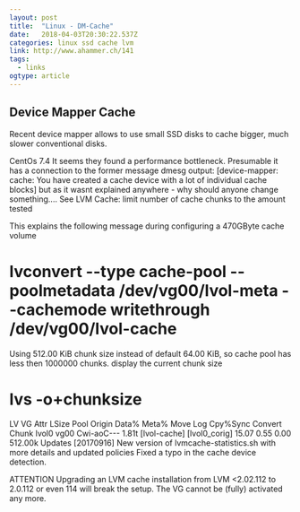 ```yaml
---
layout: post 
title:  "Linux - DM-Cache" 
date:   2018-04-03T20:30:22.537Z 
categories: linux ssd cache lvm 
link: http://www.ahammer.ch/141 
tags:
  - links
ogtype: article 
---
```


## Device Mapper Cache
Recent device mapper allows to use small SSD disks to cache bigger, much slower conventional disks.

CentOs 7.4
It seems they found a performance bottleneck. Presumable it has a connection to the former message
dmesg output: [device-mapper: cache: You have created a cache device with a lot of individual cache blocks]
but as it wasnt explained anywhere - why should anyone change something....
See LVM Cache: limit number of cache chunks to the amount tested

This explains the following message during configuring a 470GByte cache volume
 # lvconvert --type cache-pool --poolmetadata /dev/vg00/lvol-meta --cachemode writethrough /dev/vg00/lvol-cache
  Using 512.00 KiB chunk size instead of default 64.00 KiB, so cache pool has less then 1000000 chunks.
display the current chunk size
# lvs -o+chunksize
  LV    VG   Attr       LSize Pool         Origin        Data%  Meta%  Move Log Cpy%Sync Convert Chunk
  lvol0 vg00 Cwi-aoC--- 1.81t [lvol-cache] [lvol0_corig] 15.07  0.55            0.00             512.00k
Updates [20170916]
New version of lvmcache-statistics.sh with more details and updated policies
Fixed a typo in the cache device detection.

ATTENTION
Upgrading an LVM cache installation from LVM <2.02.112 to 2.0.112 or even 114 will break the setup. 
The VG cannot be (fully) activated any more.